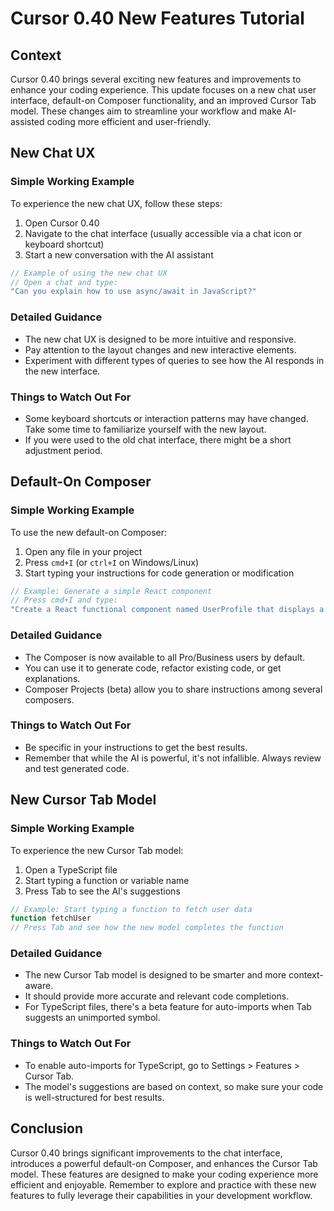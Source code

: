# Cursor 0.40 New Features Tutorial

## Context

Cursor 0.40 brings several exciting new features and improvements to enhance your coding experience. This update focuses on a new chat user interface, default-on Composer functionality, and an improved Cursor Tab model. These changes aim to streamline your workflow and make AI-assisted coding more efficient and user-friendly.

## New Chat UX

### Simple Working Example

To experience the new chat UX, follow these steps:

1. Open Cursor 0.40
2. Navigate to the chat interface (usually accessible via a chat icon or keyboard shortcut)
3. Start a new conversation with the AI assistant

  ```typescript
  // Example of using the new chat UX
  // Open a chat and type:
  "Can you explain how to use async/await in JavaScript?"
  ```

### Detailed Guidance

- The new chat UX is designed to be more intuitive and responsive.
- Pay attention to the layout changes and new interactive elements.
- Experiment with different types of queries to see how the AI responds in the new interface.

### Things to Watch Out For

- Some keyboard shortcuts or interaction patterns may have changed. Take some time to familiarize yourself with the new layout.
- If you were used to the old chat interface, there might be a short adjustment period.

## Default-On Composer

### Simple Working Example

To use the new default-on Composer:

1. Open any file in your project
2. Press `cmd+I` (or `ctrl+I` on Windows/Linux)
3. Start typing your instructions for code generation or modification

  ```typescript
  // Example: Generate a simple React component
  // Press cmd+I and type:
  "Create a React functional component named UserProfile that displays a user's name and email"
  ```

### Detailed Guidance

- The Composer is now available to all Pro/Business users by default.
- You can use it to generate code, refactor existing code, or get explanations.
- Composer Projects (beta) allow you to share instructions among several composers.

### Things to Watch Out For

- Be specific in your instructions to get the best results.
- Remember that while the AI is powerful, it's not infallible. Always review and test generated code.

## New Cursor Tab Model

### Simple Working Example

To experience the new Cursor Tab model:

1. Open a TypeScript file
2. Start typing a function or variable name
3. Press Tab to see the AI's suggestions

  ```typescript
  // Example: Start typing a function to fetch user data
  function fetchUser
  // Press Tab and see how the new model completes the function
  ```

### Detailed Guidance

- The new Cursor Tab model is designed to be smarter and more context-aware.
- It should provide more accurate and relevant code completions.
- For TypeScript files, there's a beta feature for auto-imports when Tab suggests an unimported symbol.

### Things to Watch Out For

- To enable auto-imports for TypeScript, go to Settings > Features > Cursor Tab.
- The model's suggestions are based on context, so make sure your code is well-structured for best results.

## Conclusion

Cursor 0.40 brings significant improvements to the chat interface, introduces a powerful default-on Composer, and enhances the Cursor Tab model. These features are designed to make your coding experience more efficient and enjoyable. Remember to explore and practice with these new features to fully leverage their capabilities in your development workflow.